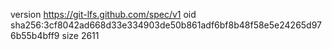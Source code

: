 version https://git-lfs.github.com/spec/v1
oid sha256:3cf8042ad668d33e334903de50b861adf6bf8b48f58e5e24265d976b55b4bff9
size 2611
